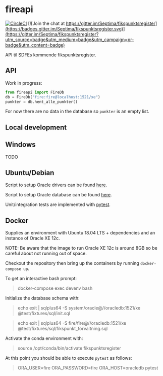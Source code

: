 # fireapi

[![CircleCI](https://circleci.com/gh/Septima/fikspunktsregister.svg?style=svg)](https://circleci.com/gh/Septima/fikspunktsregister) [![Join the chat at https://gitter.im/Septima/fikspunktsregister](https://badges.gitter.im/Septima/fikspunktsregister.svg)](https://gitter.im/Septima/fikspunktsregister?utm_source=badge&utm_medium=badge&utm_campaign=pr-badge&utm_content=badge)

API til SDFEs kommende fikspunktsregister.

## API
Work in progress:
```python
from fireapi import FireDb
db = FireDb("fire:fire@localhost:1521/xe")
punkter = db.hent_alle_punkter()
```

For now there are no data in the database so `punkter` is an empty list.


## Local development

## Windows

TODO

## Ubuntu/Debian

Script to setup Oracle drivers can be found [here](misc/debian).

Script to setup Oracle database can be found [here](misc/oracle).

Unit/integration tests are implemented with [pytest](https://pytest.org).

## Docker

Supplies an environment with Ubuntu 18.04 LTS + dependencies and an instance of Oracle XE 12c.

NOTE: Be aware that the image to run Oracle XE 12c is around 8GB so be careful about not running out of space.

Checkout the repository then bring up the containers by running `docker-compose up`.

To get an interactive bash prompt:

> docker-compose exec devenv bash

Initialize the database schema with:

> echo exit | sqlplus64 -S system/oracle@//oracledb:1521/xe @test/fixtures/sql/init.sql

> echo exit | sqlplus64 -S fire/fire@//oracledb:1521/xe @test/fixtures/sql/fikspunkt_forvaltning.sql

Activate the conda environment with:

> source /opt/conda/bin/activate fikspunktsregister

At this point you should be able to execute `pytest` as follows:

> ORA_USER=fire ORA_PASSWORD=fire ORA_HOST=oracledb pytest
